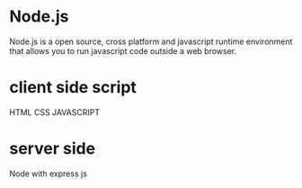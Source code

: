 # Node.js

Node.js is a open source, cross platform and javascript runtime environment that allows you to run javascript code outside a web browser.

# client side script

HTML
CSS
JAVASCRIPT

# server side

Node with express js

